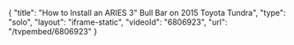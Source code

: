 {
    "title": "How to Install an ARIES 3\" Bull Bar on 2015 Toyota Tundra",
    "type": "solo",
    "layout": "iframe-static",
    "videoId": "6806923",
    "url": "\/tvpembed\/6806923"
}